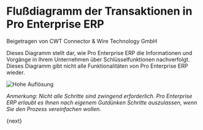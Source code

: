 <!-- add-breadcrumbs -->
# Flußdiagramm der Transaktionen in Pro Enterprise ERP
<span class="text-muted contributed-by">Beigetragen von CWT Connector & Wire Technology GmbH</span>

Dieses Diagramm stellt dar, wie Pro Enterprise ERP die Informationen und Vorgänge in Ihrem Unternehmen über Schlüsselfunktionen nachverfolgt. Dieses Diagramm gibt nicht alle Funktionalitäten von Pro Enterprise ERP wieder.


<img class="screenshot" alt="Hohe Auflösung" src="/docs/assets/img/setup/overview.png">


_Anmerkung: Nicht alle Schritte sind zwingend erforderlich. Pro Enterprise ERP erlaubt es Ihnen nach eigenem Gutdünken Schritte auszulassen, wenn Sie den Prozess vereinfachen wollen._

{next}
